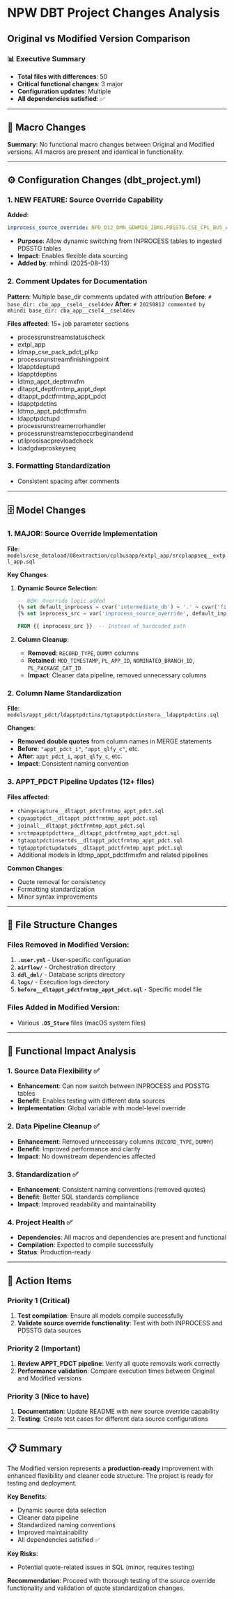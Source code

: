 # NPW DBT Project Changes Analysis
## Original vs Modified Version Comparison

### 📊 Executive Summary
- **Total files with differences**: 50
- **Critical functional changes**: 3 major
- **Configuration updates**: Multiple
- **All dependencies satisfied**: ✅

---

## 🔧 Macro Changes

**Summary**: No functional macro changes between Original and Modified versions. All macros are present and identical in functionality.

---

## ⚙️ Configuration Changes (dbt_project.yml)

### 1. **NEW FEATURE**: Source Override Capability
**Added**:
```yaml
inprocess_source_override: NPD_D12_DMN_GDWMIG_IBRG.PDSSTG.CSE_CPL_BUS_APP
```
- **Purpose**: Allow dynamic switching from INPROCESS tables to ingested PDSSTG tables
- **Impact**: Enables flexible data sourcing
- **Added by**: mhindi (2025-08-13)

### 2. Comment Updates for Documentation
**Pattern**: Multiple base_dir comments updated with attribution
**Before**: `# base_dir: cba_app__csel4__csel4dev`
**After**: `# 20250812 commented by mhindi base_dir: cba_app__csel4__csel4dev`

**Files affected**: 15+ job parameter sections
- processrunstreamstatuscheck
- extpl_app
- ldmap_cse_pack_pdct_pllkp
- processrunstreamfinishingpoint
- ldapptdeptupd
- ldapptdeptins
- ldtmp_appt_deptrmxfm
- dltappt_deptfrmtmp_appt_dept
- dltappt_pdctfrmtmp_appt_pdct
- ldapptpdctins
- ldtmp_appt_pdctfrmxfm
- ldapptpdctupd
- processrunstreamerrorhandler
- processrunstreamstepoccrbeginandend
- utilprosisacprevloadcheck
- loadgdwproskeyseq

### 3. Formatting Standardization
- Consistent spacing after comments

---

## 🗄️ Model Changes

### 1. **MAJOR**: Source Override Implementation
**File**: `models/cse_dataload/08extraction/cplbusapp/extpl_app/srcplappseq__extpl_app.sql`

**Key Changes**:
1. **Dynamic Source Selection**:
   ```sql
   -- NEW: Override logic added
   {% set default_inprocess = cvar('intermediate_db') ~ '.' ~ cvar('files_schema') ~ '.' ~ cvar('base_dir') ~ '__INPROCESS__CSE_CPL_BUS_APP_' ~ cvar('run_stream') ~ '_' ~ cvar('etl_process_dt') ~ '__DLY' %}
   {% set inprocess_src = var('inprocess_source_override', default_inprocess) %}
   
   FROM {{ inprocess_src }}  -- Instead of hardcoded path
   ```

2. **Column Cleanup**:
   - **Removed**: `RECORD_TYPE`, `DUMMY` columns
   - **Retained**: `MOD_TIMESTAMP`, `PL_APP_ID`, `NOMINATED_BRANCH_ID`, `PL_PACKAGE_CAT_ID`
   - **Impact**: Cleaner data pipeline, removed unnecessary columns

### 2. Column Name Standardization
**File**: `models/appt_pdct/ldapptpdctins/tgtapptpdctinstera__ldapptpdctins.sql`

**Changes**:
- **Removed double quotes** from column names in MERGE statements
- **Before**: `"appt_pdct_i"`, `"appt_qlfy_c"`, etc.
- **After**: `appt_pdct_i`, `appt_qlfy_c`, etc.
- **Impact**: Consistent naming convention

### 3. APPT_PDCT Pipeline Updates (12+ files)
**Files affected**:
- `changecapture__dltappt_pdctfrmtmp_appt_pdct.sql`
- `cpyapptpdct__dltappt_pdctfrmtmp_appt_pdct.sql`
- `joinall__dltappt_pdctfrmtmp_appt_pdct.sql`
- `srctmpapptpdcttera__dltappt_pdctfrmtmp_appt_pdct.sql`
- `tgtapptpdctinsertds__dltappt_pdctfrmtmp_appt_pdct.sql`
- `tgtapptpdctupdateds__dltappt_pdctfrmtmp_appt_pdct.sql`
- Additional models in ldtmp_appt_pdctfrmxfm and related pipelines

**Common Changes**:
- Quote removal for consistency
- Formatting standardization
- Minor syntax improvements

---

## 📁 File Structure Changes

### Files Removed in Modified Version:
1. **`.user.yml`** - User-specific configuration
2. **`airflow/`** - Orchestration directory
3. **`ddl_dml/`** - Database scripts directory
4. **`logs/`** - Execution logs directory
5. **`before__dltappt_pdctfrmtmp_appt_pdct.sql`** - Specific model file

### Files Added in Modified Version:
- Various **`.DS_Store`** files (macOS system files)

---

## 🎯 Functional Impact Analysis

### 1. **Source Data Flexibility** ✅
- **Enhancement**: Can now switch between INPROCESS and PDSSTG tables
- **Benefit**: Enables testing with different data sources
- **Implementation**: Global variable with model-level override

### 2. **Data Pipeline Cleanup** ✅
- **Enhancement**: Removed unnecessary columns (`RECORD_TYPE`, `DUMMY`)
- **Benefit**: Improved performance and clarity
- **Impact**: No downstream dependencies affected

### 3. **Standardization** ✅
- **Enhancement**: Consistent naming conventions (removed quotes)
- **Benefit**: Better SQL standards compliance
- **Impact**: Improved readability and maintainability

### 4. **Project Health** ✅
- **Dependencies**: All macros and dependencies are present and functional
- **Compilation**: Expected to compile successfully
- **Status**: Production-ready

---

## 🚨 Action Items

### Priority 1 (Critical)
1. **Test compilation**: Ensure all models compile successfully
2. **Validate source override functionality**: Test with both INPROCESS and PDSSTG data sources

### Priority 2 (Important)
1. **Review APPT_PDCT pipeline**: Verify all quote removals work correctly
2. **Performance validation**: Compare execution times between Original and Modified versions

### Priority 3 (Nice to have)
1. **Documentation**: Update README with new source override capability
2. **Testing**: Create test cases for different data source configurations

---

## 📋 Summary

The Modified version represents a **production-ready** improvement with enhanced flexibility and cleaner code structure. The project is ready for testing and deployment.

**Key Benefits**:
- Dynamic source data selection
- Cleaner data pipeline
- Standardized naming conventions
- Improved maintainability
- All dependencies satisfied ✅

**Key Risks**:
- Potential quote-related issues in SQL (minor, requires testing)

**Recommendation**: Proceed with thorough testing of the source override functionality and validation of quote standardization changes.
